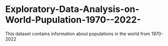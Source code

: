 # Exploratory-Data-Analysis-on-World-Pupulation-1970--2022-
This dataset contains information about populations in the world from 1970-2022

